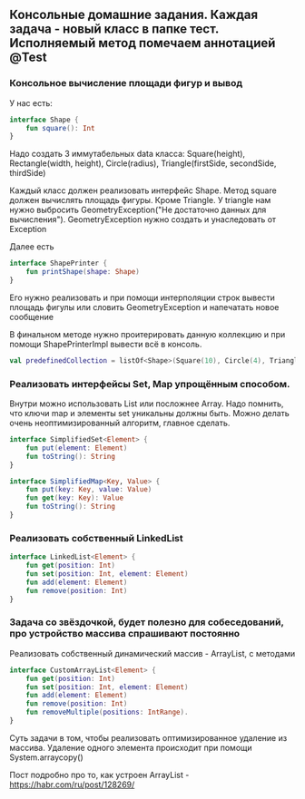 ## Консольные домашние задания. Каждая задача - новый класс в папке тест. Исполняемый метод помечаем аннотацией @Test


### Консольное вычисление площади фигур и вывод

У нас есть:

``` kotlin
interface Shape {
	fun square(): Int
}
```

Надо создать 3 иммутабельных data класса: Square(height), Rectangle(width, height), Circle(radius), Triangle(firstSide, secondSide, thirdSide)

Каждый класс должен реализовать интерфейс Shape. Метод square должен вычислять площадь фигуры. Кроме Triangle. У triangle нам нужно выбросить GeometryException("Не достаточно данных для вычисления"). GeometryException нужно создать и унаследовать от Exception

Далее есть 

``` kotlin 
interface ShapePrinter {
	fun printShape(shape: Shape)
}
```

Его нужно реализовать и при помощи интерполяции строк вывести площадь фигулы или словить GeometryException и напечатать новое сообщение


В финальном методе нужно проитерировать данную коллекцию и при помощи ShapePrinterImpl вывести всё в консоль.

``` kotlin 
val predefinedCollection = listOf<Shape>(Square(10), Circle(4), Triangle(1, 1, 1), Rectangle(2, 10), Rectangle(10, 9))
```

### Реализовать интерфейсы Set, Map упрощённым способом.

Внутри можно использовать List или посложнее Array. Надо помнить, что ключи map и элементы set уникальны должны быть. Можно делать очень неоптимизированный алгоритм, главное сделать.

``` kotlin
interface SimplifiedSet<Element> {
	fun put(element: Element)
	fun toString(): String
}

interface SimplifiedMap<Key, Value> {
	fun put(key: Key, value: Value)
	fun get(key: Key): Value
	fun toString(): String
}
```

### Реализовать собственный LinkedList

``` kotlin
interface LinkedList<Element> {
	fun get(position: Int)
	fun set(position: Int, element: Element)
	fun add(element: Element)
	fun remove(position: Int)
}
```


### Задача со звёздочкой, будет полезно для собеседований, про устройство массива спрашивают постоянно

Реализовать собственный динамический массив - ArrayList, с методами 

``` kotlin
interface CustomArrayList<Element> {
	fun get(position: Int)
	fun set(position: Int, element: Element)
	fun add(element: Element)
	fun remove(position: Int)
	fun removeMultiple(positions: IntRange).
}
```

Суть задачи в том, чтобы реализовать оптимизированное удаление из массива. Удаление одного элемента происходит при помощи System.arraycopy()

Пост подробно про то, как устроен ArrayList - https://habr.com/ru/post/128269/








